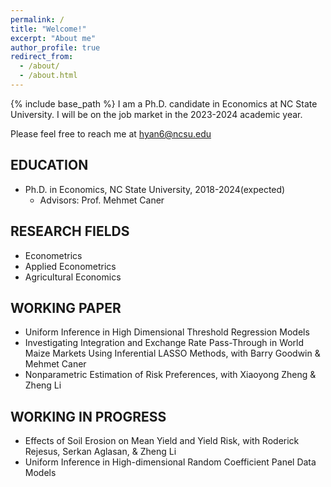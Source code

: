 ```yaml
---
permalink: /
title: "Welcome!"
excerpt: "About me"
author_profile: true
redirect_from: 
  - /about/
  - /about.html
---
```

{% include base_path %}
I am a Ph.D. candidate in Economics at NC State University.
I will be on the job market in the 2023-2024 academic year.

Please feel free to reach me at  hyan6@ncsu.edu



## EDUCATION
* Ph.D. in Economics, NC State University, 2018-2024(expected)
  * Advisors: Prof. Mehmet Caner
 
 
## RESEARCH FIELDS
 * Econometrics
 * Applied Econometrics
 * Agricultural Economics

## WORKING PAPER
  * Uniform Inference in High Dimensional Threshold Regression Models
* Investigating Integration and Exchange Rate Pass-Through in World Maize Markets Using Inferential LASSO Methods, with Barry Goodwin \& Mehmet Caner
* Nonparametric Estimation of Risk Preferences, with Xiaoyong Zheng \& Zheng Li
## WORKING IN PROGRESS
* Effects of Soil Erosion on Mean Yield and Yield Risk, with Roderick Rejesus, Serkan Aglasan, & Zheng Li
* Uniform Inference in High-dimensional Random Coefficient Panel Data Models

